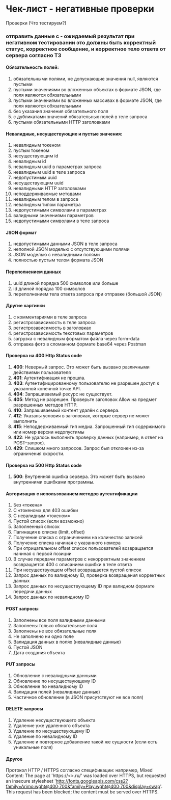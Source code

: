# Чек-лист - негативные проверки
Проверки (Что тестируем?)
### отправить данные с - oжидаемый результат при негативном тестировании это должны быть корректный статус, корректное сообщение, и корректное тело ответа от сервера согласно ТЗ
#### Обязательность полей:  
1. обязательными полями, не допускающие значения null, являются пустыми  
2. пустыми значениями во вложенных объектах в формате JSON, где поля являются обязательными  
3. пустыми значениями во вложенных массивах в формате JSON, где поля являются обязательными  
4. без указания значения обязательного поля  
5. с дубликатами значений обязательных полей в теле запроса  
6. пустыми обязательными HTTP заголовками  
#### Невалидные, несуществующие и пустые значения:  
1. невалидным токеном  
2. пустым токеном  
3. несуществующим id  
4. невалидным id  
5. невалидным uuid в параметрах запроса  
6. невалидным uuid в теле запроса  
7. недопустимым uuid  
8. несуществующим uuid  
9. невалидными HTTP заголовками  
10. неподдерживаемые методами  
11. невалидным телом в запросе  
12. невалидным типом параметра  
13. недопустимыми символами в параметрах  
14. валидными значениями параметров    
15. недопустимыми символами в теле запроса  
#### JSON формат
1. недопустимыми данными JSON в теле запроса  
2. неполной JSON моделью c отсутствующими полями  
3. JSON моделью c невалидными полями  
4. полностью пустым телом формата JSON  
#### Переполнением данных
1. uuid длиной порядка 500 символов или больше  
2. id длиной порядка 100 символов  
3. переполнением тела ответа запроса при отправке (большой JSON)  
#### Другие картинки  
1. с комментариями в теле запроса  
2. регистрозависимость в теле запроса  
3. регистрозависимость в заголовках  
4. регистрозависимость текстовых параметров  
5. загрузка с невалидным форматом файла через form-data  
6. отправка фото в сломанном формате base64 через Postman  
#### Проверка на 400 Http Status code  
1. **400**: Неверный запрос. Это может быть вызвано различными действиями пользователя  
2. **401**: Аутентификация не прошла.  
3. **403**: Аутентифицированному пользователю не разрешен доступ к указанной конечной точке API.  
4. **404**: Запрашиваемый ресурс не существует.  
5. **405**: Метод не разрешен. Проверьте заголовок Allow на предмет разрешенных методов HTTP.  
6. **410**: Запрашиваемый контент удалён с сервера.  
7. **412**: Указаны условия в заголовках, которые сервер не может выполнить  
8. **415**: Неподдерживаемый тип медиа. Запрошенный тип содержимого или номер версии недопустимы  
9. **422**: Не удалось выполнить проверку данных (например, в ответ на POST-запрос).  
10. **429**: Слишком много запросов. Запрос был отклонен из-за ограничения скорости.  
#### Проверка на 500 Http Status code  
1. **500**: Внутренняя ошибка сервера. Это может быть вызвано внутренними ошибками программы.
#### Авторизация с использованием методов аутентификации  
1. Без «токена»  
2. С «токеном» для 403 ошибки
3. С невалидным «токеном»
4. Пустой список (если возможно)
5. Заполненный список
6. Пагинация в списке (limit, offset)
7. Получение списка с ограничением на количество записей
8. Получение списка начиная с указанного номера
9. При отрицательном offset список пользователей возвращается начиная с первой позиции
10. В случае передачи параметров с некорректным значением возвращается 400 с описанием ошибки в теле ответа
11. При несуществующем offset возвращается пустой список
12. Запрос данных по валидному ID, проверка возвращения корректных данных
13. Запрос данных по несуществующему ID при валидном формате передачи данных
14. Запрос данных по невалидному ID  
#### POST запросы  
1. Заполнены все поля валидными данными
2. Заполнены только обязательные поля
3. Заполнены не все обязательные поля
4. Не заполнено ни одно поле
5. Валидация данных в полях (невалидные данные)
6. Пустой JSON
7. Дата создания объекта
#### PUT запросы  
1. Обновление с невалидными данными
2. Обновление по несуществующему ID
3. Обновление по невалидному ID
4. Валидация полей (невалидные данные)
5. Частичное обновление (в JSON присутствуют не все поля)  
#### DELETE запросы  
1. Удаление несуществующего объекта
2. Удаление уже удаленного объекта
3. Удаление по несуществующему ID
4. Удаление по невалидному ID
5. Удаление и повторное добавление такой же сущности (если есть уникальные поля)
#### Другое  
Протокол HTTP / HTTPS согласно спецификации:
например,
Mixed Content: The page at 'https://<>.ru/' was loaded over HTTPS, but requested an insecure stylesheet 'http://fonts.googleapis.com/css2?family=Arimo:wght@400;700&family=Play:wght@400;700&display=swap'. This request has been blocked; the content must be served over HTTPS.
  
